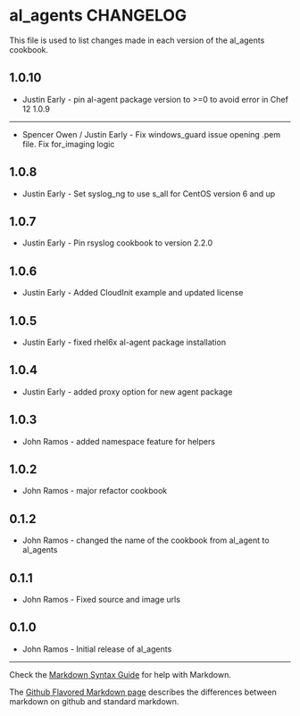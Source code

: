 al_agents CHANGELOG
==================

This file is used to list changes made in each version of the al_agents cookbook.

1.0.10
------
- Justin Early - pin al-agent package version to >=0 to avoid error in Chef 12
1.0.9
-----
- Spencer Owen / Justin Early - Fix windows_guard issue opening .pem file. Fix for_imaging logic

1.0.8
-----
- Justin Early - Set syslog_ng to use s_all for CentOS version 6 and up

1.0.7
-----
- Justin Early - Pin rsyslog cookbook to version 2.2.0

1.0.6
-----
- Justin Early - Added CloudInit example and updated license

1.0.5
-----
- Justin Early - fixed rhel6x al-agent package installation

1.0.4
-----
- Justin Early - added proxy option for new agent package

1.0.3
-----
- John Ramos - added namespace feature for helpers

1.0.2
-----
- John Ramos - major refactor cookbook

0.1.2
-----
- John Ramos - changed the name of the cookbook from al_agent to al_agents

0.1.1
-----
- John Ramos - Fixed source and image urls

0.1.0
-----
- John Ramos - Initial release of al_agents

- - -
Check the [Markdown Syntax Guide](http://daringfireball.net/projects/markdown/syntax) for help with Markdown.

The [Github Flavored Markdown page](http://github.github.com/github-flavored-markdown/) describes the differences between markdown on github and standard markdown.
